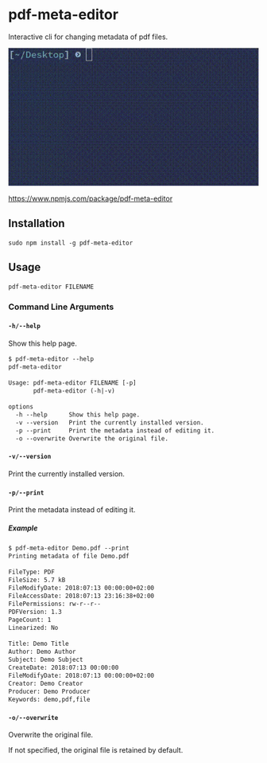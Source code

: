# pdf-meta-editor

Interactive cli for changing metadata of pdf files.

![Demo](demo.gif "Demo")

<https://www.npmjs.com/package/pdf-meta-editor>

## Installation

    sudo npm install -g pdf-meta-editor

## Usage

    pdf-meta-editor FILENAME

### Command Line Arguments

#### `-h/--help`

Show this help page.

    $ pdf-meta-editor --help
    pdf-meta-editor

    Usage: pdf-meta-editor FILENAME [-p]
           pdf-meta-editor (-h|-v)

    options
      -h --help      Show this help page.
      -v --version   Print the currently installed version.
      -p --print     Print the metadata instead of editing it.
      -o --overwrite Overwrite the original file.

#### `-v/--version`

Print the currently installed version.

#### `-p/--print`

Print the metadata instead of editing it.

##### Example

    $ pdf-meta-editor Demo.pdf --print
    Printing metadata of file Demo.pdf

    FileType: PDF
    FileSize: 5.7 kB
    FileModifyDate: 2018:07:13 00:00:00+02:00
    FileAccessDate: 2018:07:13 23:16:38+02:00
    FilePermissions: rw-r--r--
    PDFVersion: 1.3
    PageCount: 1
    Linearized: No

    Title: Demo Title
    Author: Demo Author
    Subject: Demo Subject
    CreateDate: 2018:07:13 00:00:00
    FileModifyDate: 2018:07:13 00:00:00+02:00
    Creator: Demo Creator
    Producer: Demo Producer
    Keywords: demo,pdf,file

#### `-o/--overwrite`

Overwrite the original file.

If not specified, the original file is retained by default.
